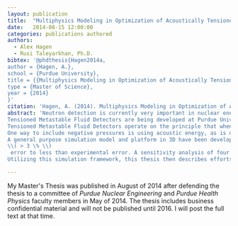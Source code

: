 ```yaml
---
layout: publication
title:  "Multiphysics Modeling in Optimization of Acoustically Tensioned Metastable Fluid Neutron Detectors"
date:   2014-08-15 12:00:00
categories: publications authored
authors:
  - Alex Hagen
  - Rusi Taleyarkhan, Ph.D.
bibtex: '@phdthesis{Hagen2014a,
author = {Hagen, A.},
school = {Purdue University},
title = {{Multiphysics Modeling in Optimization of Acoustically Tensioned Metastable Fluid Neutron Detectors}},
type = {Master of Science},
year = {2014}
}'
citation: 'Hagen, A. (2014). Multiphysics Modeling in Optimization of Acoustically Tensioned Metastable Fluid Neutron Detectors. Purdue University.'
abstract: 'Neutron detection is currently very important in nuclear energy, and related homeland security and health physics fields.  State of the art detectors currently fall short in many areas, especially in cost and ruggedness.\n
Tensioned Metastable Fluid Detectors are being developed at Purdue University that boast high intrinsic efficiency, rapid on-off times, detection of fast and thermal neutrons, possible directionality, ease of use, and above all, drastically reduced cost.\n
Tensioned Metastable Fluid Detectors operate on the principle that when a fluid is placed into a metastable state by inducing negative (tensile) pressures on it, it may cavitate when subjected to a neutron collision event.\n
One way to include negative pressures is using acoustic energy, as is done in the Acoustically Tensioned Metastable Fluid Detector. The design of these detectors requires intricate knowledge of the states of metastability (enabling substance detection) that will develop in the chamber.\n
A general purpose simulation model and platform in 3D have been developed that combine the electromechanical and piezoelectric aspects of the driving piezoelectric device, the structural mechanical response of the resonant acoustic chamber, and the acoustic response of the detection fluid. This thesis describes studies which demonstrate attainments for drastically increasing the simulation accuracy, from 
\\( > 3 \% \\)
 error to less than experimental error. A sensitivity analysis of four important parameters is presented to discuss the effect of physical perturbations on the model.  This thesis also describes several methodologies developed and deployed for verifying the simulation framework, including novel non-invasive methods.\n
Utilizing this simulation framework, this thesis then describes efforts to make the simulation an easily usable design tool to experimenters. It goes on to describe several practical design resonant parameter interplays which alleviate issues and allow for greater flexibility of the system parameters.'

---
```


My Master's Thesis was published in August of 2014 after defending the thesis to a committee of *Purdue Nuclear Engineering* and *Purdue Health Physics* faculty members in May of 2014.  The thesis includes business confidential material and will not be published until 2016.  I will post the full text at that time.